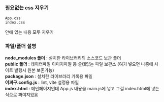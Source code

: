 ### 필요없는 css 지우기

```
App.css   
index.css   
```
안에 있는 내용 모두 지우기

### 파일/폴더 설명
**node_modules 폴더** : 설치한 라이브러리의 소스코드 보관 폴더   
**public 폴더** : 데이터파일 이미지파일 등 쓸데없는 파일 보관소 (여기 넣으면 나중에 사이트 발행시 원본 보존가능)   
**package.json** : 설치한 라이브러리 기록용 파일   
**어쩌구.config.js** : lint, vite 설정용 파일   
**index.html** : 메인페이지인데 App.js 내용을 main.js에 넣고 그걸 index.html에 넣는 식으로 짜여져있음
